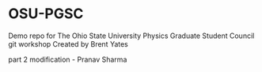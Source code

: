 # OSU-PGSC
Demo repo for The Ohio State University Physics Graduate Student Council git workshop
Created by Brent Yates

part 2 modification - Pranav Sharma
